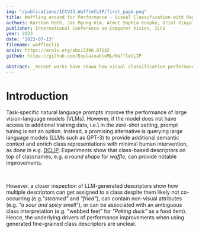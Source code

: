 ```yaml
---
img: "/publications/ICCV23_WaffleCLIP/first_page.png"
title: Waffling around for Performance - Visual Classification with Random Words and Broad Concepts
authors: Karsten Roth, Jae Myung Kim, Almut Sophia Koepke, Oriol Vinyals, Cordelia Schmid, Zeynep Akata
publisher: International Conference on Computer Vision, ICCV
year: 2023
date: "2023-07-13"
filename: waffleclip
arxiv: https://arxiv.org/abs/2306.07282
github: https://github.com/ExplainableML/WaffleCLIP

abstract: _Recent works have shown how visual classification performance of vision-language models such as CLIP can benefit from additional semantic knowledge by utilizing large language models (LLMs) such as GPT-3 to further extend classnames with LLM-generated class descriptors, e.g. “waffle, which has a round shape”, and e.g. averaging retrieval scores over multiple such descriptors. In this work, we study this behaviour in detail and propose WaffleCLIP, a framework for zero-shot visual classification which achieves similar performance gains on a large number of visual classification tasks by simply **replacing** LLM-generated descriptors with random character and word descriptors without querying external models. We extend these results with an extensive experimental study on the impact and shortcomings of additional semantics introduced via LLM-generated descriptors, and showcase how semantic context is better leveraged by automatically querying LLMs for high-level concepts, while jointly resolving potential class name ambiguities._
---
```


# Introduction

Task-specific natural language prompts improve the performance of large vision-language models (VLMs). However, if the model does not have access to additional training data, i.e.\ in the zero-shot setting, prompt tuning is not an option.
Instead, a promising alternative is querying large language models (LLMs such as GPT-3) to provide additional semantic context and enrich class representations with minimal human intervention, as done in e.g. [DCLIP](https://arxiv.org/abs/2210.07183).
Experiments show that class-based descriptors on top of classnames, e.g. _a round shape_ for _waffle_, can provide notable improvements.

</br>

However, a closer inspection of LLM-generated descriptors show how multiple descriptors can get assigned to a class despite them likely not co-occurring (e.g._"steamed"_ and _"fried"_), can contain non-visual attributes (e.g. _"a sour and spicy smell"_), or can be associated with an ambiguous class interpretation (e.g. "webbed feet" for _"Peking duck"_ as a food item). Hence, the underlying drivers of performance improvements when using generated fine-grained class descriptors are unclear.

<!-- # Investigating Performance Drivers

Placeholder.

# WaffleCLIP

Placeholder. -->
